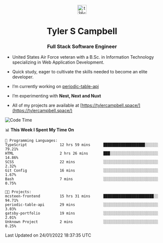 <p align="center">
<a href="https://www.linkedin.com/in/t36campbell" target="blank"><img align="center" src="https://ik.imagekit.io/t36campbell/Portfolio/linkedin.png.original_m8bbGgPh6.png" alt="t36campbell" height="30" width="30" /></a>
</p>
<h1 align="center">Tyler S Campbell</h1>
<h3 align="center">Full Stack Software Engineer</h3>

* United States Air Force veteran with a B.Sc. in Information Technology specializing in Web Application Development. 

* Quick study, eager to cultivate the skills needed to become an elite developer.

* I’m currently working on [periodic-table-api](https://github.com/t36campbell/periodic-table-api)

* I’m experimenting with **Nest, Next and Nuxt**

* All of my projects are available at [https://tylercampbell.space/](https://tylercampbell.space/)

<!--START_SECTION:waka-->
![Code Time](http://img.shields.io/badge/Code%20Time-1%2C356%20hrs%2042%20mins-blue)

📊 **This Week I Spent My Time On** 

```text
💬 Programming Languages: 
TypeScript               12 hrs 59 mins      ███████████████████░░░░░░   79.21% 
HTML                     2 hrs 26 mins       ███░░░░░░░░░░░░░░░░░░░░░░   14.86% 
SCSS                     22 mins             ░░░░░░░░░░░░░░░░░░░░░░░░░   2.32% 
Git Config               16 mins             ░░░░░░░░░░░░░░░░░░░░░░░░░   1.67% 
Bash                     7 mins              ░░░░░░░░░░░░░░░░░░░░░░░░░   0.75%

🐱‍💻 Projects: 
mcsteen-frontend         15 hrs 31 mins      ███████████████████████░░   94.71% 
periodic-table-api       29 mins             ░░░░░░░░░░░░░░░░░░░░░░░░░   3.03% 
gatsby-portfolio         19 mins             ░░░░░░░░░░░░░░░░░░░░░░░░░   2.01% 
Unknown Project          2 mins              ░░░░░░░░░░░░░░░░░░░░░░░░░   0.25%

```


 Last Updated on 24/01/2022 18:37:35 UTC
<!--END_SECTION:waka-->
